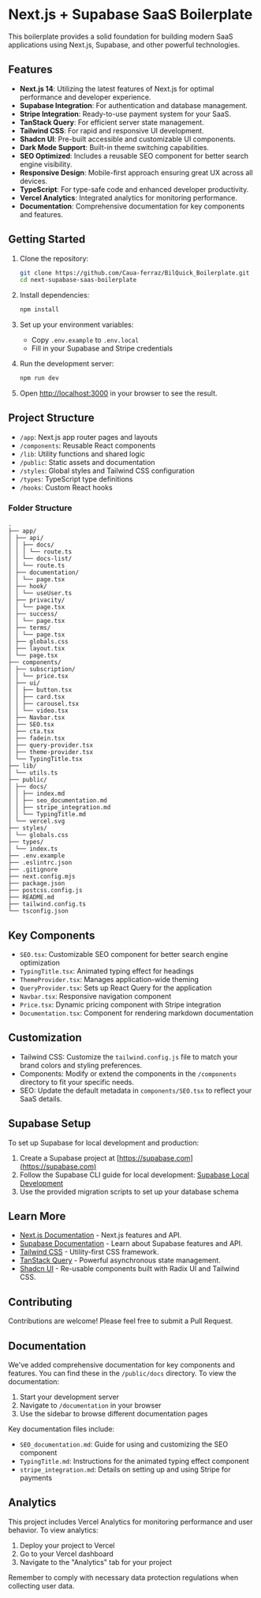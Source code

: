 # Next.js + Supabase SaaS Boilerplate

This boilerplate provides a solid foundation for building modern SaaS applications using Next.js, Supabase, and other powerful technologies.

## Features

- **Next.js 14**: Utilizing the latest features of Next.js for optimal performance and developer experience.
- **Supabase Integration**: For authentication and database management.
- **Stripe Integration**: Ready-to-use payment system for your SaaS.
- **TanStack Query**: For efficient server state management.
- **Tailwind CSS**: For rapid and responsive UI development.
- **Shadcn UI**: Pre-built accessible and customizable UI components.
- **Dark Mode Support**: Built-in theme switching capabilities.
- **SEO Optimized**: Includes a reusable SEO component for better search engine visibility.
- **Responsive Design**: Mobile-first approach ensuring great UX across all devices.
- **TypeScript**: For type-safe code and enhanced developer productivity.
- **Vercel Analytics**: Integrated analytics for monitoring performance.
- **Documentation**: Comprehensive documentation for key components and features.

## Getting Started

1. Clone the repository:
   ```bash
   git clone https://github.com/Caua-ferraz/BilQuick_Boilerplate.git
   cd next-supabase-saas-boilerplate
   ```

2. Install dependencies:
   ```bash
   npm install
   ```

3. Set up your environment variables:
   - Copy `.env.example` to `.env.local`
   - Fill in your Supabase and Stripe credentials

4. Run the development server:
   ```bash
   npm run dev
   ```

5. Open [http://localhost:3000](http://localhost:3000) in your browser to see the result.

## Project Structure

- `/app`: Next.js app router pages and layouts
- `/components`: Reusable React components
- `/lib`: Utility functions and shared logic
- `/public`: Static assets and documentation
- `/styles`: Global styles and Tailwind CSS configuration
- `/types`: TypeScript type definitions
- `/hooks`: Custom React hooks

### Folder Structure
```
.
├── app/
│ ├── api/
│ │ ├── docs/
│ │ │ └── route.ts
│ │ └── docs-list/
│ │ └── route.ts
│ ├── documentation/
│ │ └── page.tsx
│ ├── hook/
│ │ └── useUser.ts
│ ├── privacity/
│ │ └── page.tsx
│ ├── success/
│ │ └── page.tsx
│ ├── terms/
│ │ └── page.tsx
│ ├── globals.css
│ ├── layout.tsx
│ └── page.tsx
├── components/
│ ├── subscription/
│ │ └── price.tsx
│ ├── ui/
│ │ ├── button.tsx
│ │ ├── card.tsx
│ │ ├── carousel.tsx
│ │ └── video.tsx
│ ├── Navbar.tsx
│ ├── SEO.tsx
│ ├── cta.tsx
│ ├── fadein.tsx
│ ├── query-provider.tsx
│ ├── theme-provider.tsx
│ └── TypingTitle.tsx
├── lib/
│ └── utils.ts
├── public/
│ ├── docs/
│ │ ├── index.md
│ │ ├── seo_documentation.md
│ │ ├── stripe_integration.md
│ │ └── TypingTitle.md
│ └── vercel.svg
├── styles/
│ └── globals.css
├── types/
│ └── index.ts
├── .env.example
├── .eslintrc.json
├── .gitignore
├── next.config.mjs
├── package.json
├── postcss.config.js
├── README.md
├── tailwind.config.ts
└── tsconfig.json
```
## Key Components

- `SEO.tsx`: Customizable SEO component for better search engine optimization
- `TypingTitle.tsx`: Animated typing effect for headings
- `ThemeProvider.tsx`: Manages application-wide theming
- `QueryProvider.tsx`: Sets up React Query for the application
- `Navbar.tsx`: Responsive navigation component
- `Price.tsx`: Dynamic pricing component with Stripe integration
- `Documentation.tsx`: Component for rendering markdown documentation

## Customization

- Tailwind CSS: Customize the `tailwind.config.js` file to match your brand colors and styling preferences.
- Components: Modify or extend the components in the `/components` directory to fit your specific needs.
- SEO: Update the default metadata in `components/SEO.tsx` to reflect your SaaS details.

## Supabase Setup

To set up Supabase for local development and production:

1. Create a Supabase project at [https://supabase.com](https://supabase.com)
2. Follow the Supabase CLI guide for local development: [Supabase Local Development](https://supabase.com/docs/guides/cli/local-development)
3. Use the provided migration scripts to set up your database schema

## Learn More

- [Next.js Documentation](https://nextjs.org/docs) - Next.js features and API.
- [Supabase Documentation](https://supabase.com/docs) - Learn about Supabase features and API.
- [Tailwind CSS](https://tailwindcss.com/docs) - Utility-first CSS framework.
- [TanStack Query](https://tanstack.com/query/latest/) - Powerful asynchronous state management.
- [Shadcn UI](https://ui.shadcn.com/) - Re-usable components built with Radix UI and Tailwind CSS.

## Contributing

Contributions are welcome! Please feel free to submit a Pull Request.

## Documentation

We've added comprehensive documentation for key components and features. You can find these in the `/public/docs` directory. To view the documentation:

1. Start your development server
2. Navigate to `/documentation` in your browser
3. Use the sidebar to browse different documentation pages

Key documentation files include:
- `SEO_documentation.md`: Guide for using and customizing the SEO component
- `TypingTitle.md`: Instructions for the animated typing effect component
- `stripe_integration.md`: Details on setting up and using Stripe for payments

## Analytics

This project includes Vercel Analytics for monitoring performance and user behavior. To view analytics:

1. Deploy your project to Vercel
2. Go to your Vercel dashboard
3. Navigate to the "Analytics" tab for your project

Remember to comply with necessary data protection regulations when collecting user data.